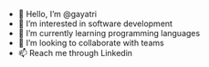 - 👋 Hello, I’m @gayatri
- 👀 I’m interested in software development
- 🌱 I’m currently learning programming languages
- 💞️ I’m looking to collaborate with teams
- 📫 Reach me through Linkedin

<!---
gill-gill/gill-gill is a ✨ special ✨ repository because its `README.md` (this file) appears on your GitHub profile.
You can click the Preview link to take a look at your changes.
--->
